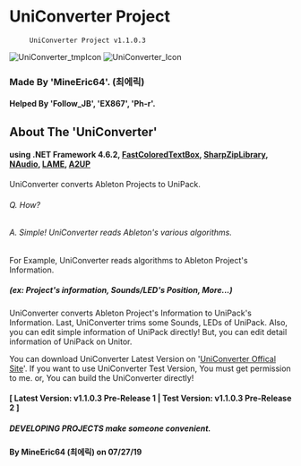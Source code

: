# UniConverter Project

         UniConverter Project v1.1.0.3
         
![UniConverter_tmpIcon](https://github.com/MineEric64/UniConverter-Project/blob/master/Resources/UniConverterV2.png)
![UniConverter_Icon](https://github.com/MineEric64/UniConverter-Project/blob/master/Resources/UniConverter_icon.png)

### Made By 'MineEric64'. (최에릭)
#### Helped By 'Follow_JB', 'EX867', 'Ph-r'.

## About The 'UniConverter'

#### using .NET Framework 4.6.2, [FastColoredTextBox](https://github.com/PavelTorgashov/FastColoredTextBox), [SharpZipLibrary](https://github.com/icsharpcode/SharpZipLib), [NAudio](https://github.com/naudio/NAudio), [LAME](http://lame.sourceforge.net/index.php), [A2UP](https://github.com/MineEric64/A2UP)

UniConverter converts Ableton Projects to UniPack.
###### Q. How? 
###### A. Simple! UniConverter reads Ableton's various algorithms.

For Example, UniConverter reads algorithms to Ableton Project's Information.
##### (ex: Project's information, Sounds/LED's Position, More...)

UniConverter converts Ableton Project's Information to UniPack's Information.
Last, UniConverter trims some Sounds, LEDs of UniPack.
Also, you can edit simple information of UniPack directly!
But, you can edit detail information of UniPack on Unitor.

You can download UniConverter Latest Version on '[UniConverter Offical Site](http://ucv.kro.kr)'.
If you want to use UniConverter Test Version, You must get permission to me. or, You can build the UniConverter directly!
#### [ Latest Version: v1.1.0.3 Pre-Release 1   |   Test Version: v1.1.0.3 Pre-Release 2 ]


##### DEVELOPING PROJECTS make someone convenient.
#### By MineEric64 (최에릭) on 07/27/19
